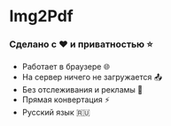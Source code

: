 # Img2Pdf
### Сделано с ❤️ и приватностью ⭐
- Работает в браузере 🌐
- На сервер ничего не загружается 📤
- Без отслеживания и рекламы 🚫
- Прямая конвертация ⚡
- Русский язык 🇷🇺